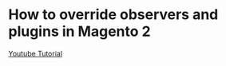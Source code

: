 # How to override observers and plugins in Magento 2

[Youtube Tutorial](https://youtu.be/fgbybvEfsqg)
